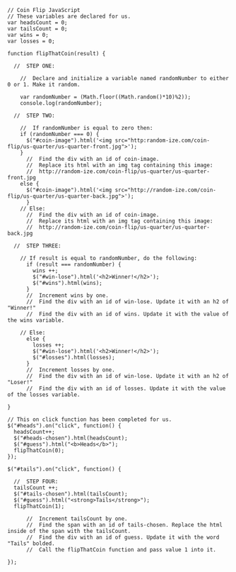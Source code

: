 
    // Coin Flip JavaScript
    // These variables are declared for us.
    var headsCount = 0;
    var tailsCount = 0;
    var wins = 0;
    var losses = 0;

    function flipThatCoin(result) {

      //  STEP ONE:

        //  Declare and initialize a variable named randomNumber to either 0 or 1. Make it random.

        var randomNumber = (Math.floor((Math.random()*10)%2));
        console.log(randomNumber);

      //  STEP TWO:

        //  If randomNumber is equal to zero then:
        if (randomNumber === 0) {
          $("#coin-image").html('<img src="http:random-ize.com/coin-flip/us-quarter/us-quarter-front.jpg">');
        }
          //  Find the div with an id of coin-image.
          //  Replace its html with an img tag containing this image:
          //  http://random-ize.com/coin-flip/us-quarter/us-quarter-front.jpg
        else {
          $("#coin-image").html('<img src="http://random-ize.com/coin-flip/us-quarter/us-quarter-back.jpg">');
          }
        // Else:
          //  Find the div with an id of coin-image.
          //  Replace its html with an img tag containing this image:
          //  http://random-ize.com/coin-flip/us-quarter/us-quarter-back.jpg

      //  STEP THREE:

        // If result is equal to randomNumber, do the following:
          if (result === randomNumber) {
            wins ++;
            $("#win-lose").html('<h2>Winner!</h2>');
            $("#wins").html(wins);
          }
          //  Increment wins by one.
          //  Find the div with an id of win-lose. Update it with an h2 of "Winner!"
          //  Find the div with an id of wins. Update it with the value of the wins variable.

        // Else:
          else {
            losses ++;
            $("#win-lose").html('<h2>Winner!</h2>');
            $("#losses").html(losses);
          }
          //  Increment losses by one.
          //  Find the div with an id of win-lose. Update it with an h2 of "Loser!"
          //  Find the div with an id of losses. Update it with the value of the losses variable.

    }

    // This on click function has been completed for us.
    $("#heads").on("click", function() {
      headsCount++;
      $("#heads-chosen").html(headsCount);
      $("#guess").html("<b>Heads</b>");
      flipThatCoin(0);
    });

    $("#tails").on("click", function() {

      //  STEP FOUR:
      tailsCount ++;
      $("#tails-chosen").html(tailsCount);
      $("#guess").html("<strong>Tails</strong>");
      flipThatCoin(1);

          //  Increment tailsCount by one.
          //  Find the span with an id of tails-chosen. Replace the html inside of the span with the tailsCount.
          //  Find the div with an id of guess. Update it with the word "Tails" bolded.
          //  Call the flipThatCoin function and pass value 1 into it.

    });
